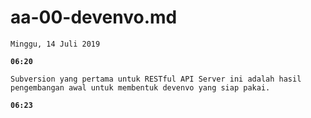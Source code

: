 # aa-00-devenvo.md

`Minggu, 14 Juli 2019`

**`06:20`**

    Subversion yang pertama untuk RESTful API Server ini adalah hasil pengembangan awal untuk membentuk devenvo yang siap pakai.

**`06:23`**
